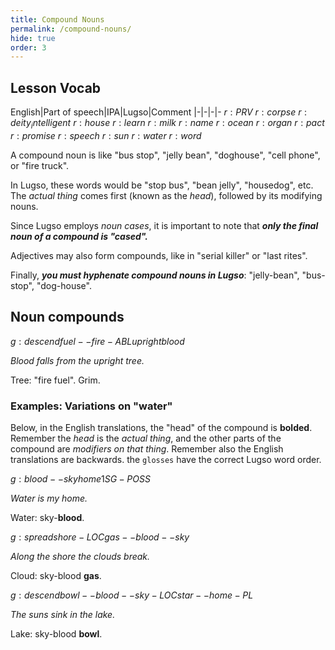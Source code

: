 ```yaml
---
title: Compound Nouns
permalink: /compound-nouns/
hide: true
order: 3
---
```


## Lesson Vocab

English|Part of speech|IPA|Lugso|Comment
|-|-|-|-
${r: PRV}$
${r: corpse}$
${r: deity_intelligent}$
${r: house}$
${r: learn}$
${r: milk}$
${r: name}$
${r: ocean}$
${r: organ}$
${r: pact}$
${r: promise}$
${r: speech}$
${r: sun}$
${r: water}$
${r: word}$

A compound noun is like "bus stop", "jelly bean", "doghouse", "cell phone", or "fire truck".

In Lugso, these words would be "stop bus", "bean jelly", "housedog", etc. The _actual thing_ comes first (known as the _head_), followed by its modifying nouns.

Since Lugso employs _noun cases_, it is important to note that _**only the final noun of a compound is "cased".**_

Adjectives may also form compounds, like in "serial killer" or "last rites".

Finally, _**you must hyphenate compound nouns in Lugso**_: "jelly-bean", "bus-stop", "dog-house".

## Noun compounds

${g: descend fuel--fire-ABL upright blood}$

_Blood falls from the upright tree._

Tree: "fire fuel". Grim.

### Examples: Variations on "water"

Below, in the English translations, the "head" of the compound is **bolded**. Remember the _head_ is the _actual thing_, and the other parts of the compound are _modifiers on that thing_. Remember also the English translations are backwards. the `glosses` have the correct Lugso word order.

${g: blood--sky home 1SG-POSS}$

_Water is my home._

Water: sky-**blood**.

${g: spread shore-LOC gas--blood--sky}$

_Along the shore the clouds break._

Cloud: sky-blood **gas**.

${g: descend bowl--blood--sky-LOC star--home-PL}$

_The suns sink in the lake._

Lake: sky-blood **bowl**.
